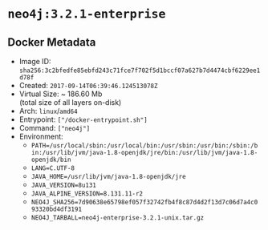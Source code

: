 # `neo4j:3.2.1-enterprise`

## Docker Metadata

- Image ID: `sha256:3c2bfedfe85ebfd243c71fce7f702f5d1bccf07a627b7d4474cbf6229ee1d78f`
- Created: `2017-09-14T06:39:46.124513078Z`
- Virtual Size: ~ 186.60 Mb  
  (total size of all layers on-disk)
- Arch: `linux`/`amd64`
- Entrypoint: `["/docker-entrypoint.sh"]`
- Command: `["neo4j"]`
- Environment:
  - `PATH=/usr/local/sbin:/usr/local/bin:/usr/sbin:/usr/bin:/sbin:/bin:/usr/lib/jvm/java-1.8-openjdk/jre/bin:/usr/lib/jvm/java-1.8-openjdk/bin`
  - `LANG=C.UTF-8`
  - `JAVA_HOME=/usr/lib/jvm/java-1.8-openjdk/jre`
  - `JAVA_VERSION=8u131`
  - `JAVA_ALPINE_VERSION=8.131.11-r2`
  - `NEO4J_SHA256=7d90638e65798ef057f32742fb4f8c87d4d2f13d7c06d7a4c093320bd4df3191`
  - `NEO4J_TARBALL=neo4j-enterprise-3.2.1-unix.tar.gz`
